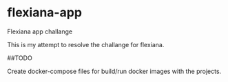 # flexiana-app
Flexiana app challange


This is my attempt to resolve the challange for flexiana.

##TODO

Create docker-compose files for build/run docker images with the projects.
